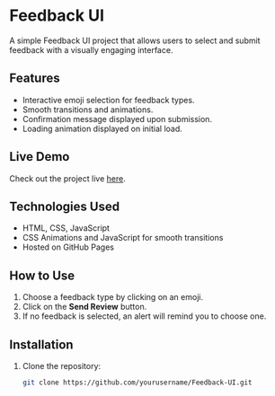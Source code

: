 # Feedback UI

A simple Feedback UI project that allows users to select and submit feedback with a visually engaging interface.

## Features

- Interactive emoji selection for feedback types.
- Smooth transitions and animations.
- Confirmation message displayed upon submission.
- Loading animation displayed on initial load.

## Live Demo

Check out the project live [here](https://aakashr11111001111.github.io/Feedback-UI/).

## Technologies Used

- HTML, CSS, JavaScript
- CSS Animations and JavaScript for smooth transitions
- Hosted on GitHub Pages

## How to Use

1. Choose a feedback type by clicking on an emoji.
2. Click on the **Send Review** button.
3. If no feedback is selected, an alert will remind you to choose one.

## Installation

1. Clone the repository:
   ```bash
   git clone https://github.com/yourusername/Feedback-UI.git
